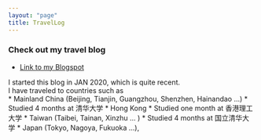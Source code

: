 ```yaml
---
layout: "page"
title: TravelLog
---
```


### Check out my travel blog
* [Link to my Blogspot](https://saratravelog.blogspot.com)

<p>
I started this blog in JAN 2020, which is quite recent.
<br>
I have traveled to countries such as
<br>
* Mainland China (Beijing, Tianjin, Guangzhou, Shenzhen, Hainandao ...)
  * Studied 4 months at 清华大学
* Hong Kong  
  * Studied one month at 香港理工大学
* Taiwan (Taibei, Tainan, Xinzhu ... )
  * Studied 4 months at 国立清华大学
* Japan (Tokyo, Nagoya, Fukuoka ...),
</p>
